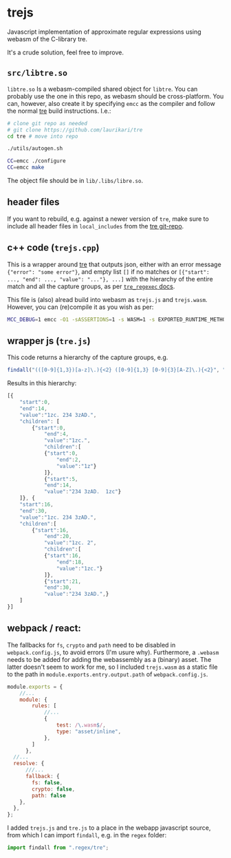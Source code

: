 # trejs

Javascript implementation of approximate regular expressions using webasm of the C-library tre.

It's a crude solution, feel free to improve.

## `src/libtre.so`

`libtre.so` Is a webasm-compiled shared object for `libtre`. You can probably use the one in this repo, as webasm should be cross-platform. You can, however, also create it by specifying `emcc` as the compiler and follow the normal [tre](https://github.com/laurikari/tre) build instructions. I.e.:

```bash
# clone git repo as needed
# git clone https://github.com/laurikari/tre
cd tre # move into repo

./utils/autogen.sh

CC=emcc ./configure
CC=emcc make
```

The object file should be in `lib/.libs/libre.so`.

## header files

If you want to rebuild, e.g. against a newer version of `tre`, make sure to include all header files in `local_includes` from the [tre git-repo](https://github.com/laurikari/tre).


## c++ code (`trejs.cpp`)

This is a wrapper around [tre](https://github.com/laurikari/tre) that outputs json, either with an error message `{"error": "some error"}`, and empty list `[]` if no matches or `[{"start": ..., "end": ..., "value": "..."}, ...]` with the hierarchy of the entire match and all the capture groups, as per [`tre_regexec` docs](https://laurikari.net/tre/documentation/regexec/).

This file is (also) alread build into webasm as `trejs.js` and `trejs.wasm`. However, you can (re)compile it as you wish as per:

```bash
MCC_DEBUG=1 emcc -O1 -sASSERTIONS=1 -s WASM=1 -s EXPORTED_RUNTIME_METHODS='["cwrap"]' -I . libtre.so trejs.cpp -o trejs.js
```

## wrapper js (`tre.js`)

This code returns a hierarchy of the capture groups, e.g.

```javascript
findall("(([0-9]{1,3})[a-z]\.){<2} ([0-9]{1,3} [0-9]{3}[A-Z]\.){<2}", "1zc. 234 3zAD.  1zc. 234 3zAD.")
```

Results in this hierarchy:

```javascript
[{
    "start":0,
    "end":14,
    "value":"1zc. 234 3zAD.",
    "children": [
        {"start":0,
            "end":4,
            "value":"1zc.",
            "children":[
            {"start":0,
                "end":2,
                "value":"1z"}
            ]},
            {"start":5,
            "end":14,
            "value":"234 3zAD.  1zc"}
    ]}, {
    "start":16,
    "end":30,
    "value":"1zc. 234 3zAD.",
    "children":[
        {"start":16,
            "end":20,
            "value":"1zc. 2",
            "children":[
            {"start":16,
                "end":18,
                "value":"1zc."}
            ]},
            {"start":21,
            "end":30,
            "value":"234 3zAD.",}
    ]
}]
```

## webpack / react:

The fallbacks for `fs`, `crypto` and `path` need to be disabled in `webpack.config.js`, to avoid errors (I'm usure why). Furthermore, a `.webasm` needs to be added for adding the webassembly as a (binary) asset. The latter doesn't seem to work for me, so I included `trejs.wasm` as a static file to the path in `module.exports.entry.output.path` of `webpack.config.js`.

```javascript
module.exports = {
    //...
    module: {
        rules: [
            //...
            {
                test: /\.wasm$/,
                type: "asset/inline",
            },
        ]
      },
  //...
  resolve: {
      ///...
      fallback: {
        fs: false,
        crypto: false,
        path: false
    },
  },
};
```

I added `trejs.js` and `tre.js` to a place in the webapp javascript source, from which I can import `findall`, e.g. in the `regex` folder:

```javascript
import findall from ".regex/tre";
```
